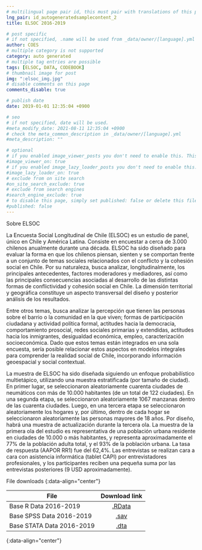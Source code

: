 ```yaml
---
# multilingual page pair id, this must pair with translations of this page. (This name must be unique)
lng_pair: id_autogeneratedsamplecontent_2
title: ELSOC 2016-2019

# post specific
# if not specified, .name will be used from _data/owner/[language].yml
author: COES
# multiple category is not supported
category: auto generated
# multiple tag entries are possible
tags: [ELSOC, DATA, CODEBOOK]
# thumbnail image for post
img: ":elsoc_img.jpg"
# disable comments on this page
comments_disable: true

# publish date
date: 2019-01-01 12:35:04 +0900

# seo
# if not specified, date will be used.
#meta_modify_date: 2021-08-11 12:35:04 +0900
# check the meta_common_description in _data/owner/[language].yml
#meta_description: ""

# optional
# if you enabled image_viewer_posts you don't need to enable this. This is only if image_viewer_posts = false
#image_viewer_on: true
# if you enabled image_lazy_loader_posts you don't need to enable this. This is only if image_lazy_loader_posts = false
#image_lazy_loader_on: true
# exclude from on site search
#on_site_search_exclude: true
# exclude from search engines
#search_engine_exclude: true
# to disable this page, simply set published: false or delete this file
#published: false
---
```


<!-- outline-start -->

Sobre ELSOC

La Encuesta Social Longitudinal de Chile (ELSOC) es un estudio de panel, único en Chile y América Latina. Consiste en encuestar a cerca de 3.000 chilenos anualmente durante una década. ELSOC ha sido diseñado para evaluar la forma en que los chilenos piensan, sienten y se comportan frente a un conjunto de temas sociales relacionados con el conflicto y la cohesión social en Chile. Por su naturaleza, busca analizar, longitudinalmente, los principales antecedentes, factores moderadores y mediadores, así como las principales consecuencias asociadas al desarrollo de las distintas formas de conflictividad y cohesión social en Chile. La dimensión territorial y geográfica constituye un aspecto transversal del diseño y posterior análisis de los resultados.

Entre otros temas, busca analizar la percepción que tienen las personas sobre el barrio o la comunidad en la que viven; formas de participación ciudadana y actividad política formal, actitudes hacia la democracia, comportamiento prosocial, redes sociales primarias y extendidas, actitudes hacia los inmigrantes, desigualdad económica, empleo, caracterización socioeconómica. Dado que estos temas están integrados en una sola encuesta, sería posible relacionar estos aspectos en modelos integrales para comprender la realidad social de Chile, incorporando información geoespacial y social contextual.

La muestra de ELSOC ha sido diseñada siguiendo un enfoque probabilístico multietápico, utilizando una muestra estratificada (por tamaño de ciudad). En primer lugar, se seleccionaron aleatoriamente cuarenta ciudades de neumáticos con más de 10.000 habitantes (de un total de 122 ciudades). En una segunda etapa, se seleccionaron aleatoriamente 1067 manzanas dentro de las cuarenta ciudades. Luego, en una tercera etapa se seleccionaron aleatoriamente los hogares y, por último, dentro de cada hogar se seleccionaron aleatoriamente las personas mayores de 18 años. Por diseño, habrá una muestra de actualización durante la tercera ola. La muestra de la primera ola del estudio es representativa de una población urbana residente en ciudades de 10.000 o más habitantes, y representa aproximadamente el 77% de la población adulta total, y el 93% de la población urbana. La tasa de respuesta (AAPOR RR1) fue del 62,4%. Las entrevistas se realizan cara a cara con asistencia informática (tablet CAPI) por entrevistadores profesionales, y los participantes reciben una pequeña suma por las entrevistas posteriores (9 USD aproximadamente).

 

File downloads 
{:data-align="center"}
        

|File                 |   Download link                           |
| ------------------- | :---------------------------------------: |
| Base R Data 2016-2019    |[.RData](https://dataverse.harvard.edu/file.xhtml?fileId=4606527&version=1.0)           |
| Base SPSS Data 2016-2019 |[.sav](https://dataverse.harvard.edu/file.xhtml?fileId=4606526&version=1.0)             |
| Base STATA Data 2016-2019|[.dta](https://dataverse.harvard.edu/file.xhtml?fileId=4606528&version=1.0)             |
{:data-align="center"}

<!-- outline-end -->

